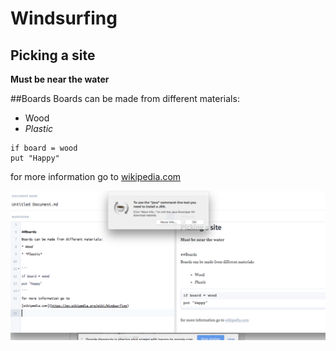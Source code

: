# Windsurfing
## Picking a site

**Must be near the water**

##Boards
Boards can be made from different materials:
* Wood
* *Plastic*

```
if board = wood
put "Happy"
```
for more information go to [wikipedia.com](https://en.wikipedia.org/wiki/Windsurfing)

![Screenshot](ScreenShotGPS.png)